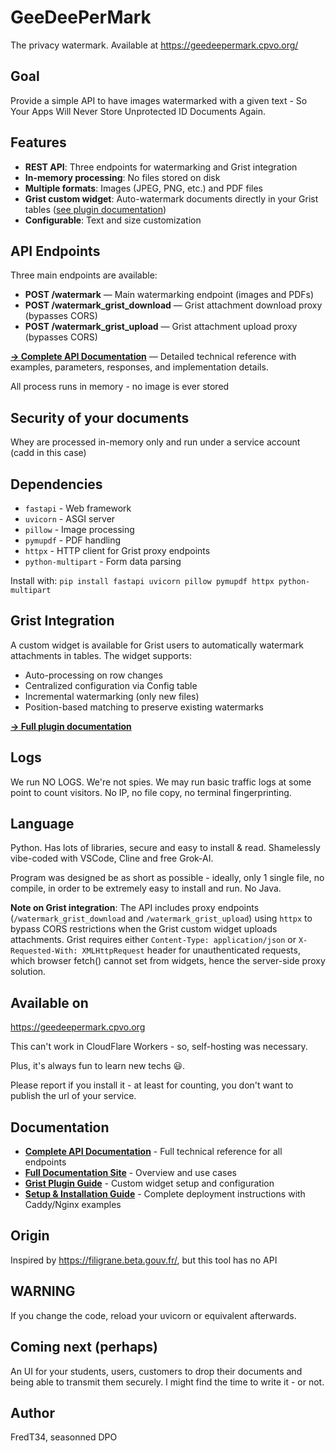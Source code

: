 # GeeDeePerMark

The privacy watermark. Available at https://geedeepermark.cpvo.org/

## Goal

Provide a simple API to have images watermarked with a given text - So Your Apps Will Never Store Unprotected ID Documents Again.

## Features

- **REST API**: Three endpoints for watermarking and Grist integration
- **In-memory processing**: No files stored on disk
- **Multiple formats**: Images (JPEG, PNG, etc.) and PDF files
- **Grist custom widget**: Auto-watermark documents directly in your Grist tables ([see plugin documentation](grist-plugin/README.md))
- **Configurable**: Text and size customization

## API Endpoints

Three main endpoints are available:

- **POST /watermark** — Main watermarking endpoint (images and PDFs)
- **POST /watermark_grist_download** — Grist attachment download proxy (bypasses CORS)
- **POST /watermark_grist_upload** — Grist attachment upload proxy (bypasses CORS)

**[→ Complete API Documentation](docs/API.md)** — Detailed technical reference with examples, parameters, responses, and implementation details.

All process runs in memory - no image is ever stored

## Security of your documents

Whey are processed in-memory only and run under a service account (cadd in this case)

## Dependencies

- `fastapi` - Web framework
- `uvicorn` - ASGI server
- `pillow` - Image processing
- `pymupdf` - PDF handling
- `httpx` - HTTP client for Grist proxy endpoints
- `python-multipart` - Form data parsing

Install with: `pip install fastapi uvicorn pillow pymupdf httpx python-multipart`

## Grist Integration

A custom widget is available for Grist users to automatically watermark attachments in tables. The widget supports:
- Auto-processing on row changes
- Centralized configuration via Config table
- Incremental watermarking (only new files)
- Position-based matching to preserve existing watermarks

**[→ Full plugin documentation](grist-plugin/README.md)**

## Logs

We run NO LOGS. We're not spies. We may run basic traffic logs at some point to count visitors. No IP, no file copy, no terminal fingerprinting.

## Language

Python. Has lots of libraries, secure and easy to install & read. Shamelessly vibe-coded with VSCode, Cline and free Grok-AI.

Program was designed be as short as possible - ideally, only 1 single file, no compile, in order to be extremely easy to install and run. No Java.

**Note on Grist integration**: The API includes proxy endpoints (`/watermark_grist_download` and `/watermark_grist_upload`) using `httpx` to bypass CORS restrictions when the Grist custom widget uploads attachments. Grist requires either `Content-Type: application/json` or `X-Requested-With: XMLHttpRequest` header for unauthenticated requests, which browser fetch() cannot set from widgets, hence the server-side proxy solution.

## Available on

https://geedeepermark.cpvo.org

This can't work in CloudFlare Workers - so, self-hosting was necessary.

Plus, it's always fun to learn new techs 😃.

Please report if you install it - at least for counting, you don't want to publish the url of your service.

## Documentation

- **[Complete API Documentation](docs/API.md)** - Full technical reference for all endpoints
- **[Full Documentation Site](docs/index.html)** - Overview and use cases
- **[Grist Plugin Guide](grist-plugin/README.md)** - Custom widget setup and configuration
- **[Setup & Installation Guide](docs/SETUP.md)** - Complete deployment instructions with Caddy/Nginx examples

## Origin

Inspired by https://filigrane.beta.gouv.fr/, but this tool has no API

## WARNING

If you change the code, reload your uvicorn or equivalent afterwards.

## Coming next (perhaps)

An UI for your students, users, customers to drop their documents and being able to transmit them securely. I might find the time to write it - or not.

## Author

FredT34, seasonned DPO
